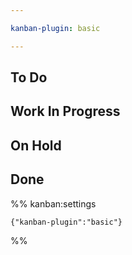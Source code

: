 ```yaml
---

kanban-plugin: basic

---
```


## To Do



## Work In Progress



## On Hold



## Done





%% kanban:settings
```
{"kanban-plugin":"basic"}
```
%%